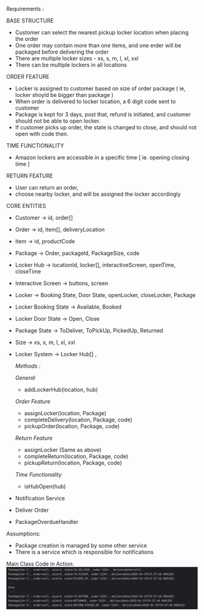 

 Requirements :

 BASE STRUCTURE
* Customer can select the nearest pickup locker location when placing the order
* One order may contain more than one items, and one erder will be packaged before delivering the order
* There are multiple locker sizes - xs, s, m, l, xl, xxl
* There can be multiple lockers in all locations

 ORDER FEATURE
* Locker is assigned to customer based on size of order package ( ie, locker shoyld be bigger than package )
* When order is delivered to locker location, a 6 digit code sent to customer
* Package is kept for 3 days, post that, refund is initiated, and customer should not be able to open locker.
* If customer picks up order, the state is changed to close, and should not open with code then.

 TIME FUNCTIONALITY
* Amazon lockers are accessible in a specific time [ ie. opening closing time ]

 RETURN FEATURE
* User can return an order,
* choose nearby locker, and will be assigned the locker accordingly



 CORE ENTITIES
* Customer ->  id, order[]
* Order -> id, item[], deliveryLocation
* Item -> id, productCode
* Package -> Order, packageId, PackageSize, code
* Locker Hub -> locationId, locker[], interactiveScreen, openTime, closeTime
* Interactive Screen -> buttons, screen
* Locker -> Booking State, Door State, openLocker, closeLocker, Package


* Locker Booking State -> Available, Booked
* Locker Door State -> Open, Close
* Package State -> ToDeliver, ToPickUp, PickedUp, Returned
* Size -> xs, s, m, l, xl, xxl


* Locker System -> Locker Hub[] ,
 
  *Methods :*

  *General*
  * addLockerHub(location, hub)
  
  *Order Feature*
  * assignLocker(location, Package)
  * completeDelivery(location, Package, code)
  * pickupOrder(location, Package, code)

  *Return Feature*
  * assignLocker (Same as above)
  * completeReturn(location, Package, code)
  * pickupReturn(location, Package, code)

  *Time Functionality*
  * isHubOpen(hub)


* Notification Service
* Deliver Order
* PackageOverdueHandler

Assumptions:

* Package creation is managed by some other service
* There is a service which is responsible for notifications

Main Class Code in Action:
![output.png](output.png)